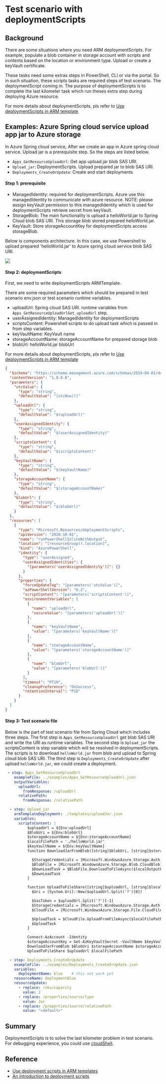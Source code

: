 # Test scenario with deploymentScripts

## Background

There are some situations where you need ARM deploymentScripts. For example, populate a blob container in storage account with scripts and contents based on the location or environment type. Upload or create a keyVault certificate.

These tasks need some extras steps in PowerShell, CLI or via the portal. So in such situation, these scripts tasks are required steps of test scenario. The deploymentScript coming in. The purpose of deploymentScripts is to complete the last kilometer task which run theses extra step during deploying Azure resource.

For more details about deploymentScripts, pls refer to [Use deploymentScripts in ARM template](https://docs.microsoft.com/en-us/azure/azure-resource-manager/templates/deployment-script-template)

## Examples: Azure Spring cloud service upload app jar to Azure storage

In Azure Spring cloud service, After we create an app in Azure spring cloud service. Upload jar is a prerequisite step. So the steps are listed below.

- `Apps_GetResourceUploadUrl`: Get app upload jar blob SAS URI.
- `Upload_jar`: DeploymentScripts. Upload prepared jar to blob SAS URI.
- `Deployments_CreateOrUpdate`: Create and start deployments

#### Step 1: prerequisite

- ManagedIdentity: required for deploymentScripts. Azure use this managedIdentity to communicate with azure resource. NOTE: please assign keyVault permission to this managedIdentity which is used for deploymentScripts retrieve secret from keyVault.
- StorageBlob: The main functionality is upload a helloWorld.jar to Spring Cloud blob SAS URI. This storage blob stored prepared helloWorld.jar.
- KeyVault: Store storageAccountKey for deploymentScripts access storageBlob.

Below is components architecture. In this case, we use Powershell to upload prepared 'helloWorld.jar' to Azure spring cloud service blob SAS URI.

![](./deploymentScripts.png)

#### Step 2: deploymentScripts

First, we need to write deploymentScripts ARMTemplate.

There are some required parameters which should be prepared in test scenario env.json or test scenario runtime variables.

- uploadUrl: Spring cloud SAS URI. runtime variables from `Apps_GetResourceUploadUrlGet_uploadUrl` step.
- userAssignedIdentity: ManagedIdentity for deploymentScripts
- scriptsContent: Powershell scripts to do upload task which is passed in from step variables.
- keyVaultName: KeyVault name
- storageAccountName: storageAccountName for prepared storage blob
- blobUrl: helloWorld.jar blobUrl

For more details about deploymentScripts, pls refer to [Use deploymentScripts in ARM template](https://docs.microsoft.com/en-us/azure/azure-resource-manager/templates/deployment-script-template)

```json
{
  "$schema": "https://schema.management.azure.com/schemas/2019-04-01/deploymentTemplate.json#",
  "contentVersion": "1.0.0.0",
  "parameters": {
    "utcValue": {
      "type": "string",
      "defaultValue": "[utcNow()]"
    },
    "uploadUrl": {
      "type": "string",
      "defaultValue": "$(uploadUrl)"
    },
    "userAssignedIdentity": {
      "type": "string",
      "defaultValue": "$(userAssignedIdentity)"
    },
    "scriptsContent": {
      "type": "string",
      "defaultValue": "$(scriptsContent)"
    },
    "keyVaultName": {
      "type": "string",
      "defaultValue": "$(keyVaultName)"
    },
    "storageAccountName": {
      "type": "string",
      "defaultValue": "$(storageAccountName)"
    },
    "blobUrl": {
      "type": "string",
      "defaultValue": "$(blobUrl)"
    }
  },
  "resources": [
    {
      "type": "Microsoft.Resources/deploymentScripts",
      "apiVersion": "2020-10-01",
      "name": "runPowerShellInlineWithOutput",
      "location": "[resourceGroup().location]",
      "kind": "AzurePowerShell",
      "identity": {
        "type": "userAssigned",
        "userAssignedIdentities": {
          "[parameters('userAssignedIdentity')]": {}
        }
      },
      "properties": {
        "forceUpdateTag": "[parameters('utcValue')]",
        "azPowerShellVersion": "6.2",
        "scriptContent": "[parameters('scriptsContent')]",
        "environmentVariables": [
          {
            "name": "uploadUrl",
            "secureValue": "[parameters('uploadUrl')]"
          },
          {
            "name": "keyVaultName",
            "value": "[parameters('keyVaultName')]"
          },
          {
            "name": "storageAccountName",
            "value": "[parameters('storageAccountName')]"
          },
          {
            "name": "blobUrl",
            "value": "[parameters('blobUrl')]"
          }
        ],
        "timeout": "PT1H",
        "cleanupPreference": "OnSuccess",
        "retentionInterval": "P1D"
      }
    }
  ]
}
```

#### Step 3: Test scenario file

Below is the part of test scenario file from Spring Cloud which includes three steps. The first step is `Apps_GetResourceUploadUrl` get blob SAS URI and write the URI as runtime variables. The second step is `Upload_jar` the scriptsContent is step variable which will be resolved in deploymentScripts. The scripts is to download `helloWorld.jar` from blob and upload to Spring cloud blob SAS URI. The third step is `Deployments_CreateOrUpdate` after upload `helloWorld.jar`, we could create a deployment.

```yaml
 - step: Apps_GetResourceUploadUrl
    exampleFile: ../examples/Apps_GetResourceUploadUrl.json
    outputVariables:
      uploadUrl:
        fromResponse: /uploadUrl
      relativePath:
        fromResponse: /relativePath

  - step: Upload_jar
    armTemplateDeployment: ./templates/uploadJar.json
    variables:
      scriptsContent: |
          $uploadUrl = ${Env:uploadUrl}
          $BlobUri = ${Env:blobUrl}
          $storageAccountName = ${Env:storageAccountName}
          $localFilePath = './helloWorld.jar'
          $keyVaultName = ${Env:keyVaultName}
          function DownloadJarFromBlob([string]$blobUri, [string]$storageAccountName, [string]$storageAccountKey, [string]$localOutputFilePath) {

            $StorageCredentials = [Microsoft.WindowsAzure.Storage.Auth.StorageCredentials]::new($storageAccountName, $storageAccountKey)
            $BlobFile = [Microsoft.WindowsAzure.Storage.Blob.CloudBlob]::new($BlobUri, $StorageCredentials)
            $DownLoadTask = $BlobFile.DownloadToFileAsync($localOutputFilePath, 4)
            $DownLoadTask
          }

          function UploadToFileShare([string]$uploadUrl, [string]$localFilePath) {
            $Uri = [System.Uri]::New($uploadUrl.Split('?')[0])

            $SasToken = $uploadUrl.Split('?')[-1]
            $StorageCredentials = [Microsoft.WindowsAzure.Storage.Auth.StorageCredentials]::New($SasToken)
            $CloudFile = [Microsoft.WindowsAzure.Storage.File.CloudFile]::New($Uri, $StorageCredentials)

            $UploadTask = $CloudFile.UploadFromFileAsync($localFilePath)
            $UploadTask
          }

          Connect-AzAccount -Identity
          $storageAccountKey = Get-AzKeyVaultSecret -VaultName $keyVaultName  -Name 'storageAccountKey' -AsPlainText
          DownloadJarFromBlob $BlobUri $storageAccountName $storageAccountKey $localFilePath
          UploadToFileShare $uploadUrl $localFilePath

  - step: Deployments_CreateOrUpdate
    exampleFile: ../examples/Deployments_CreateOrUpdate.json
    variables:
      deploymentName: blue    # this not work yet
    resourceName: deploymentBlue
    resourceUpdate:
      - replace: /sku/capacity
        value: 2
      - replace: /properties/source/type
        value: Jar
      - replace: /properties/source/relativePath
        value: "<default>"

```

## Summary

DeploymentScripts is to solve the last kilometer problem in test scenario. For debugging experience, you could use [cloudShell](https://ms.portal.azure.com/#cloudshell/).

## Reference

- [Use deployment scripts in ARM templates](https://docs.microsoft.com/en-us/azure/azure-resource-manager/templates/deployment-script-template)
- [An introduction to deployment scripts](https://dev.to/omiossec/an-introduction-to-deployment-scripts-resource-in-azure-resource-manager-m8g)
